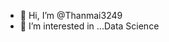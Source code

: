 - 👋 Hi, I’m @Thanmai3249
- 👀 I’m interested in ...Data Science

<!---
Thanmai3249/Thanmai3249 is a ✨ special ✨ repository because its `README.md` (this file) appears on your GitHub profile.
You can click the Preview link to take a look at your changes.
--->
